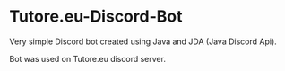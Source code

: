 # Tutore.eu-Discord-Bot

Very simple Discord bot created using Java and JDA (Java Discord Api).

Bot was used on Tutore.eu discord server.
